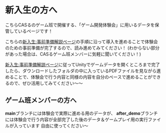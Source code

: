 # 新入生の方へ
こちらCASるのゲーム班で開催する、「ゲーム開発体験会」に用いるデータを保管しているページです！

こちらの[新入生:事前準備解説ページ](https://github.com/Elise3993/unityCASruTutorial/wiki)の手順に沿って導入を進めることで体験会のための事前準備が完了するので、読み進めてみてください！
(わからない部分があった場合は、CASるゲーム班メンバーに気軽に聞いてください！)

[新入生:事前準備解説ページ](https://github.com/Elise3993/unityCASruTutorial/wiki)に従ってUnityでゲームデータを開くところまで完了したら、ダウンロードしたフォルダの中に入っているPDFファイルを見ながら進めることで、体験会で行う内容と同様の内容を自分のペースで進めることができるので、ぜひ活用してみてください～～

## ゲーム班メンバーの方へ
**main**ブランチには体験会で実際に進める用のデータが、
**after_demo**ブランチには体験会で行う内容が全部完了した後のデータ＆ゲームプレイ用の実行ファイルが入っています
自由に使ってください～
